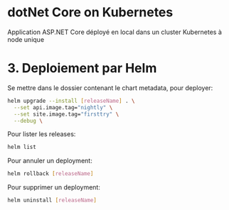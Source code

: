 # dotNet Core on Kubernetes

Application ASP.NET Core déployé en local dans un cluster Kubernetes à node unique


# 3. Deploiement par Helm

Se mettre dans le dossier contenant le chart metadata, pour deployer:

```bash
helm upgrade --install [releaseName] . \
  --set api.image.tag="nightly" \
  --set site.image.tag="firsttry" \
  --debug \
````

Pour lister les releases:

```bash
helm list
````

Pour annuler un deployment:

```bash
helm rollback [releaseName]
````

Pour supprimer un deployment:

```bash
helm uninstall [releaseName]
````